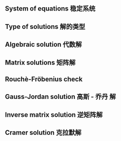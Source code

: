 ## System of equations 稳定系统

## Type of solutions 解的类型

## Algebraic solution 代数解

## Matrix solutions 矩阵解

## Rouchè-Fröbenius check 

## Gauss-Jordan solution 高斯 - 乔丹 解

## Inverse matrix solution 逆矩阵解

## Cramer solution 克拉默解
